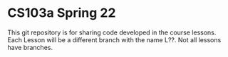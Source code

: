 # CS103a Spring 22

This git repository is for sharing code developed in the course lessons.
Each Lesson will be a different branch with the name L??.
Not all lessons have branches.


